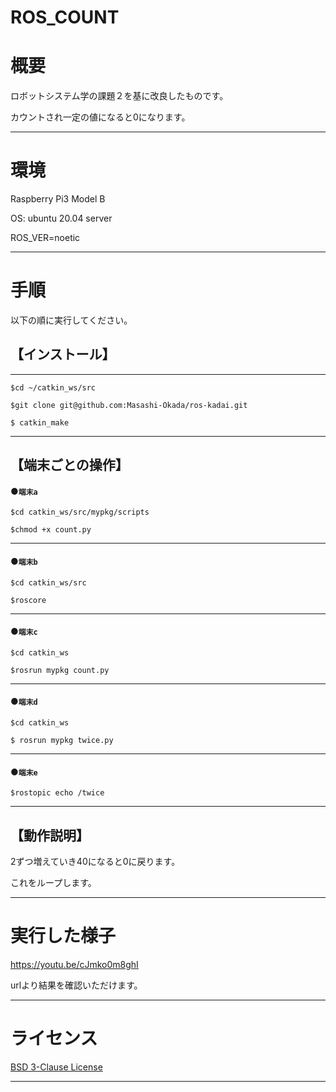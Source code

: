 # ROS_COUNT

# 概要

ロボットシステム学の課題２を基に改良したものです。

カウントされ一定の値になると0になります。
***

# 環境

Raspberry Pi3 Model B

OS: ubuntu 20.04 server

ROS_VER=noetic
***
# 手順
以下の順に実行してください。

 ## 【インストール】
---

```
$cd ~/catkin_ws/src

$git clone git@github.com:Masashi-Okada/ros-kadai.git

$ catkin_make
```
***




## 【端末ごとの操作】

####  ●`端末a`


```
$cd catkin_ws/src/mypkg/scripts

$chmod +x count.py 
```
***

#### ●`端末b`

```
$cd catkin_ws/src

$roscore
```
***

#### ●`端末c`
```
$cd catkin_ws

$rosrun mypkg count.py
```
***

#### ●`端末d`
```
$cd catkin_ws

$ rosrun mypkg twice.py
```
***

#### ●`端末e`
```
$rostopic echo /twice
```
***

## 【動作説明】

2ずつ増えていき40になると0に戻ります。

これをループします。
***

# 実行した様子

https://youtu.be/cJmko0m8ghI

urlより結果を確認いただけます。
***
# ライセンス

[BSD 3-Clause License](https://github.com/Masashi-Okada/ros-kadai/blob/master/LICENSE)
***

